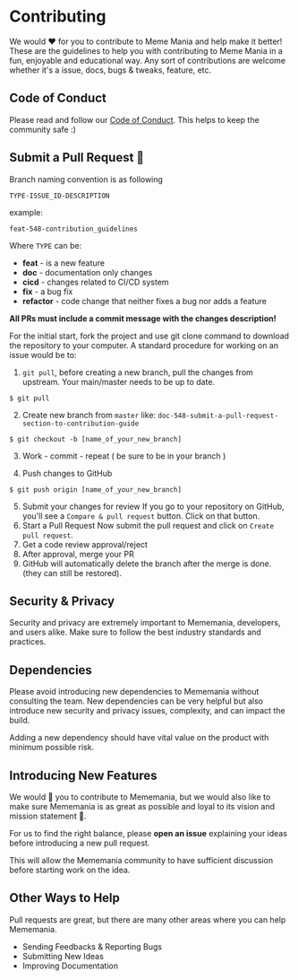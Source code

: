 # Contributing

We would ❤️ for you to contribute to Meme Mania and help make it better! These are the guidelines to help you with contributing to Meme Mania in a fun, enjoyable and educational way. Any sort of contributions are welcome whether it's a issue, docs, bugs & tweaks, feature, etc.

## Code of Conduct

Please read and follow our [Code of Conduct](/CODE_OF_CONDUCT.md). This helps to keep the community safe :)

## Submit a Pull Request 🚀

Branch naming convention is as following 

`TYPE-ISSUE_ID-DESCRIPTION`

example:
```
feat-548-contribution_guidelines
```

Where `TYPE` can be:

- **feat** - is a new feature
- **doc** - documentation only changes
- **cicd** - changes related to CI/CD system
- **fix** - a bug fix
- **refactor** - code change that neither fixes a bug nor adds a feature

**All PRs must include a commit message with the changes description!** 

For the initial start, fork the project and use git clone command to download the repository to your computer. A standard procedure for working on an issue would be to:

1. `git pull`, before creating a new branch, pull the changes from upstream. Your main/master needs to be up to date.
```
$ git pull
```
2. Create new branch from `master` like: `doc-548-submit-a-pull-request-section-to-contribution-guide`<br/>
```
$ git checkout -b [name_of_your_new_branch]
```
3. Work - commit - repeat ( be sure to be in your branch )

4. Push changes to GitHub 
```
$ git push origin [name_of_your_new_branch]
```

5. Submit your changes for review
If you go to your repository on GitHub, you'll see a `Compare & pull request` button. Click on that button.
6. Start a Pull Request
Now submit the pull request and click on `Create pull request`.
7. Get a code review approval/reject
8. After approval, merge your PR
9. GitHub will automatically delete the branch after the merge is done. (they can still be restored).

## Security & Privacy

Security and privacy are extremely important to Mememania, developers, and users alike. Make sure to follow the best industry standards and practices.

## Dependencies

Please avoid introducing new dependencies to Mememania without consulting the team. New dependencies can be very helpful but also introduce new security and privacy issues, complexity, and can impact the build.

Adding a new dependency should have vital value on the product with minimum possible risk.

## Introducing New Features

We would 💖 you to contribute to Mememania, but we would also like to make sure Mememania is as great as possible and loyal to its vision and mission statement 🙏.

For us to find the right balance, please **open an issue** explaining your ideas before introducing a new pull request.

This will allow the Mememania community to have sufficient discussion before starting work on the idea.

## Other Ways to Help

Pull requests are great, but there are many other areas where you can help Mememania. 

- Sending Feedbacks & Reporting Bugs
- Submitting New Ideas
- Improving Documentation
